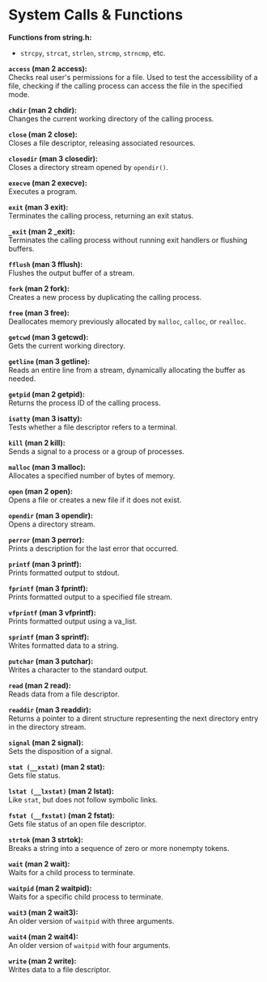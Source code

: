 # System Calls & Functions

**Functions from string.h:** <br>
- `strcpy`, `strcat`, `strlen`, `strcmp`, `strncmp`, etc.

**`access` (man 2 access):** <br>
Checks real user's permissions for a file. 
Used to test the accessibility of a file, checking if the calling process can access the file in the specified mode.

**`chdir` (man 2 chdir):** <br>
Changes the current working directory of the calling process.

**`close` (man 2 close):** <br>
Closes a file descriptor, releasing associated resources.

**`closedir` (man 3 closedir):** <br>
Closes a directory stream opened by `opendir()`.

**`execve` (man 2 execve):** <br>
Executes a program.

**`exit` (man 3 exit):** <br>
Terminates the calling process, returning an exit status.

**`_exit` (man 2 _exit):** <br>
Terminates the calling process without running exit handlers or flushing buffers.

**`fflush` (man 3 fflush):** <br>
Flushes the output buffer of a stream.

**`fork` (man 2 fork):** <br>
Creates a new process by duplicating the calling process.

**`free` (man 3 free):** <br>
Deallocates memory previously allocated by `malloc`, `calloc`, or `realloc`.

**`getcwd` (man 3 getcwd):** <br>
Gets the current working directory.

**`getline` (man 3 getline):** <br>
Reads an entire line from a stream, dynamically allocating the buffer as needed.

**`getpid` (man 2 getpid):** <br>
Returns the process ID of the calling process.

**`isatty` (man 3 isatty):** <br>
Tests whether a file descriptor refers to a terminal.

**`kill` (man 2 kill):** <br>
Sends a signal to a process or a group of processes.

**`malloc` (man 3 malloc):** <br>
Allocates a specified number of bytes of memory.

**`open` (man 2 open):** <br>
Opens a file or creates a new file if it does not exist.

**`opendir` (man 3 opendir):** <br>
Opens a directory stream.

**`perror` (man 3 perror):** <br>
Prints a description for the last error that occurred.

**`printf` (man 3 printf):** <br>
Prints formatted output to stdout.

**`fprintf` (man 3 fprintf):** <br>
Prints formatted output to a specified file stream.

**`vfprintf` (man 3 vfprintf):** <br>
Prints formatted output using a va_list.

**`sprintf` (man 3 sprintf):** <br>
Writes formatted data to a string.

**`putchar` (man 3 putchar):** <br>
Writes a character to the standard output.

**`read` (man 2 read):** <br>
Reads data from a file descriptor.

**`readdir` (man 3 readdir):** <br>
Returns a pointer to a dirent structure representing the next directory entry in the directory stream.

**`signal` (man 2 signal):** <br>
Sets the disposition of a signal.

**`stat (__xstat)` (man 2 stat):** <br>
Gets file status.

**`lstat (__lxstat)` (man 2 lstat):** <br>
Like `stat`, but does not follow symbolic links.

**`fstat (__fxstat)` (man 2 fstat):** <br>
Gets file status of an open file descriptor.

**`strtok` (man 3 strtok):** <br>
Breaks a string into a sequence of zero or more nonempty tokens.

**`wait` (man 2 wait):** <br>
Waits for a child process to terminate.

**`waitpid` (man 2 waitpid):** <br>
Waits for a specific child process to terminate.

**`wait3` (man 2 wait3):** <br>
An older version of `waitpid` with three arguments.

**`wait4` (man 2 wait4):** <br>
An older version of `waitpid` with four arguments.

**`write` (man 2 write):** <br>
Writes data to a file descriptor.

